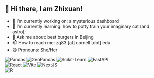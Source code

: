 ## 👋 Hi there, I am Zhixuan!

<!--
**Navxihziq/Navxihziq** is a ✨ _special_ ✨ repository because its `README.md` (this file) appears on your GitHub profile.

Here are some ideas to get you started:-->

- 🔭 I’m currently working on: a mysterious dashboard
- 🌱 I’m currently learning: how to potty train your imaginary cat (and astro);
- 💬 Ask me about: best burgers in Beijing
- 📫 How to reach me: zq83 [at] cornell [dot] edu
- 😄 Pronouns: She/Her

<!--
- 🤔 I’m looking for help with: tying shoes
- 👯 I’m looking to collaborate on: world peace
- ⚡ Fun fact: Reach out and see
-->

![Pandas](https://img.shields.io/badge/Pandas-150458?style=flat-square&logo=pandas&logoColor=white)
![GeoPandas](https://img.shields.io/badge/GeoPandas-139C5A?style=flat-square&logo=geopandas&logoColor=white)
![Scikit-Learn](https://img.shields.io/badge/sklearn-F7931E?style=flat-square&logo=scikit-learn&logoColor=white)
![FastAPI](https://img.shields.io/badge/FastAPI-009688?style=flat-square&logo=fastapi&logoColor=white)
<br>
![React](https://img.shields.io/badge/React-61DAFB?style=flat-square&logo=react&logoColor=grey)
![Vite](https://img.shields.io/badge/Vite-646CFF?style=flat-square&logo=vite&logoColor=white)
![NextJS](https://img.shields.io/badge/NextJS-000000?style=flat-square&logo=next.js&logoColor=white)
<br>
![R](https://img.shields.io/badge/R-276DC3?style=flat-square&logo=r)
